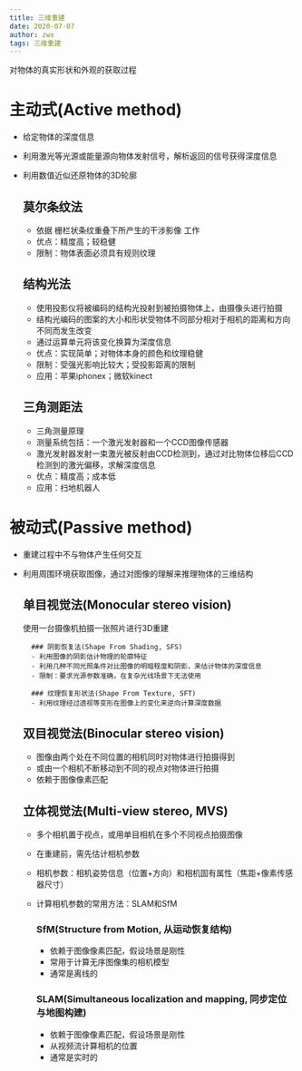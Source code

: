 ```yaml
---
title: 三维重建
date: 2020-07-07
author: zwx
tags: 三维重建
---
```


对物体的真实形状和外观的获取过程

# 主动式(Active method)
- 给定物体的深度信息
- 利用激光等光源或能量源向物体发射信号，解析返回的信号获得深度信息
- 利用数值近似还原物体的3D轮廓

    ## 莫尔条纹法
    - 依据 栅栏状条纹重叠下所产生的干涉影像 工作
    - 优点：精度高；较稳健
    - 限制：物体表面必须具有规则纹理

    ## 结构光法
    - 使用投影仪将被编码的结构光投射到被拍摄物体上，由摄像头进行拍摄
    - 结构光编码的图案的大小和形状受物体不同部分相对于相机的距离和方向不同而发生改变
    - 通过运算单元将该变化换算为深度信息
    - 优点：实现简单；对物体本身的颜色和纹理稳健
    - 限制：受强光影响比较大；受投影距离的限制
    - 应用：苹果iphonex；微软kinect

    ## 三角测距法
    - 三角测量原理
    - 测量系统包括：一个激光发射器和一个CCD图像传感器
    - 激光发射器发射一束激光被反射由CCD检测到，通过对比物体位移后CCD检测到的激光偏移，求解深度信息
    - 优点：精度高；成本低
    - 应用：扫地机器人

# 被动式(Passive method)
- 重建过程中不与物体产生任何交互
- 利用周围环境获取图像，通过对图像的理解来推理物体的三维结构

    ## 单目视觉法(Monocular stereo vision)
    使用一台摄像机拍摄一张照片进行3D重建

        ### 阴影恢复法(Shape From Shading, SFS)
        - 利用图像的阴影估计物理的轮廓特征
        - 利用几种不同光照条件对比图像的明暗程度和阴影，来估计物体的深度信息
        - 限制：要求光源参数准确，在复杂光线场景下无法使用

        ### 纹理恢复形状法(Shape From Texture, SFT)
        - 利用纹理经过透视等变形在图像上的变化来逆向计算深度数据

    ## 双目视觉法(Binocular stereo vision)
    - 图像由两个处在不同位置的相机同时对物体进行拍摄得到
    - 或由一个相机不断移动到不同的视点对物体进行拍摄
    - 依赖于图像像素匹配

    ## 立体视觉法(Multi-view stereo, MVS)
    - 多个相机置于视点，或用单目相机在多个不同视点拍摄图像
    - 在重建前，需先估计相机参数
    - 相机参数：相机姿势信息（位置+方向）和相机固有属性（焦距+像素传感器尺寸）
    - 计算相机参数的常用方法：SLAM和SfM

        ### SfM(Structure from Motion, 从运动恢复结构)
        - 依赖于图像像素匹配，假设场景是刚性
        - 常用于计算无序图像集的相机模型
        - 通常是离线的

        ### SLAM(Simultaneous localization and mapping, 同步定位与地图构建)
        - 依赖于图像像素匹配，假设场景是刚性
        - 从视频流计算相机的位置
        - 通常是实时的


